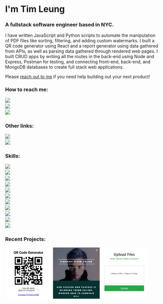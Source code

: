 <h1>I'm Tim Leung</h1>

<h3>A fullstack software engineer based in NYC.</h3>

<p>
I have written JavaScript and Python scripts to automate the manipulation of PDF files like sorting, filtering, and adding custom watermarks. I built a QR code generator using React and a report generator using data gathered from APIs, as well as parsing data gathered through rendered web pages. I built CRUD apps by writing all the routes in the back-end using Node and Express, Postman for testing, and connecting front-end, back-end, and MongoDB databases to create full stack web applications.
</p>
<p>
Please <a href='https://github.com/timleungtech#how-to-reach-me'>reach out to me</a> if you need help building out your next product!
</p>

<h3>How to reach me:</h3>
<p>
<a href="mailto:timleungtech@gmail.com" target="_blank"><img src="https://img.shields.io/badge/timleungtech@gmail.com-0d1117?style=flat-square&logo=gmail&labelColor=0d1117" height=25></a><br>
<a href="https://twitter.com/timleungtech" target="_blank"><img src="https://img.shields.io/badge/@timleungtech-0d1117?style=flat-square&logo=twitter&labelColor=0d1117" height=25></a><br>
<a href="https://www.linkedin.com/in/timleungtech" target="_blank"><img src="https://img.shields.io/badge/linkedin.com/in/timleungtech-0d1117?style=flat-square&logo=linkedin&labelColor=0d1117" height=25></a><br>

<h3>Other links:</h3>
<a href="https://medium.com/@timleungtech" target="_blank"><img src="https://img.shields.io/badge/medium.com/@timleungtech-0d1117?style=flat-square&logo=medium&labelColor=0d1117" height=25></a><br>
<a href="https://www.codewars.com/users/timleungtech" target="_blank"><img src="https://img.shields.io/badge/codewars.com/users/timleungtech-0d1117?style=flat-square&logo=codewars&labelColor=0d1117" height=25></a>
</p>

<h3>Skills:</h3>
<p>
<a href='#'><img src="https://img.shields.io/badge/JavaScript-0d1117?style=flat-square&logo=javascript&labelColor=0d1117" height=25></a><br>
<a href='#'><img src="https://img.shields.io/badge/React-0d1117?style=flat-square&logo=react&labelColor=0d1117" height=25></a><br>
<a href='#'><img src="https://img.shields.io/badge/Node-0d1117?style=flat-square&logo=nodedotjs&labelColor=0d1117" height=25></a><br>
<a href='#'><img src="https://img.shields.io/badge/Express-0d1117?style=flat-square&logo=express&labelColor=0d1117" height=25></a><br>
<a href='#'><img src="https://img.shields.io/badge/Postman-0d1117?style=flat-square&logo=postman&labelColor=0d1117" height=25></a><br>
<a href='#'><img src="https://img.shields.io/badge/MongoDB-0d1117?style=flat-square&logo=mongodb&labelColor=0d1117" height=25></a><br>
<a href='#'><img src="https://img.shields.io/badge/HTML5-0d1117?style=flat-square&logo=html5&labelColor=0d1117" height=25></a><br>
<a href='#'><img src="https://img.shields.io/badge/CSS3-0d1117?style=flat-square&logo=css3&labelColor=0d1117" height=25></a><br>
<a href='#'><img src="https://img.shields.io/badge/Bootstrap-0d1117?style=flat-square&logo=bootstrap&labelColor=0d1117" height=25></a><br>
<a href='#'><img src="https://img.shields.io/badge/Tailwind-0d1117?style=flat-square&logo=tailwindcss&labelColor=0d1117" height=25></a><br>
<a href='#'><img src="https://img.shields.io/badge/Python-0d1117?style=flat-square&logo=python&labelColor=0d1117" height=25></a>
</p>

<h3>Recent Projects:</h3>
<a href="https://qrcodegenerator-timleungtech.herokuapp.com/"><img src="https://github.com/timleungtech/timleungtech/blob/main/qrcodegenerator.png?raw=true" width="30%"></a>
<a href="https://vibrantflowsalon.netlify.app/"><img src="https://github.com/timleungtech/timleungtech/blob/main/vibrantflowsalon.png?raw=true" width="30%"></a>
<a href="https://github.com/timleungtech/fileuploader"><img src="https://github.com/timleungtech/timleungtech/blob/main/fileuploader.png?raw=true" width="30%"></a>

<!--
<p><a href='#'><img src="https://raw.githubusercontent.com/timleungtech/timleungtech/main/banner.png" height=120></a></p>

**timleungtech/timleungtech** is a ✨ _special_ ✨ repository because its `README.md` (this file) appears on your GitHub profile.

Here are some ideas to get you started:

### Hi there 👋

- 🔭 I’m currently working on ...
- 🌱 I’m currently learning ...
- 👯 I’m looking to collaborate on ...
- 🤔 I’m looking for help with ...
- 💬 Ask me about ...
- 📫 How to reach me: ...
- 😄 Pronouns: ...
- ⚡ Fun fact: ...
-->
